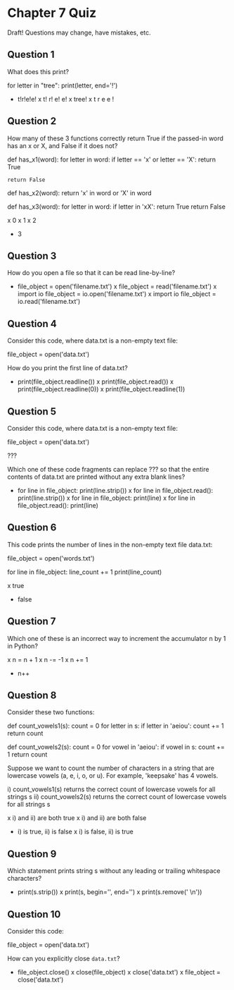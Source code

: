 # Chapter 7 Quiz

Draft! Questions may change, have mistakes, etc.

## Question 1

What does this print?

for letter in "tree":
    print(letter, end='!')

* t!r!e!e!
x t!
  r!
  e!
  e!
x tree!
x t
  r
  e
  e
  !

## Question 2

How many of these 3 functions correctly return True if the passed-in word has an
x or X, and False if it does not?

def has_x1(word):
    for letter in word:
        if letter == 'x' or letter == 'X':
            return True
    
    return False

def has_x2(word):
    return 'x' in word or 'X' in word

def has_x3(word):
    for letter in word:
        if letter in 'xX':
            return True
    return False

x 0
x 1
x 2
* 3


## Question 3

How do you open a file so that it can be read line-by-line?

* file_object = open('filename.txt')
x file_object = read('filename.txt')
x import io
  file_object = io.open('filename.txt')
x import io
  file_object = io.read('filename.txt')


## Question 4

Consider this code, where data.txt is a non-empty text file:

file_object = open('data.txt')

How do you print the first line of data.txt?

* print(file_object.readline())
x print(file_object.read())
x print(file_object.readline(0))
x print(file_object.readline(1))

## Question 5

Consider this code, where data.txt is a non-empty text file:

file_object = open('data.txt')

???

Which one of these code fragments can replace ??? so that the entire contents of
data.txt are printed without any extra blank lines?

* for line in file_object:
     print(line.strip())
x for line in file_object.read():
     print(line.strip())
x for line in file_object:
     print(line)
x for line in file_object.read():
     print(line)

## Question 6

This code prints the number of lines in the non-empty text file data.txt:

file_object = open('words.txt')

for line in file_object:
    line_count += 1
print(line_count)

x true
* false

## Question 7

Which one of these is an incorrect way to increment the accumulator n by 1 in
Python?

x n = n + 1
x n -= -1
x n += 1
* n++

## Question 8

Consider these two functions:

def count_vowels1(s):
    count = 0
    for letter in s:
        if letter in 'aeiou':
            count += 1
    return count

def count_vowels2(s):
    count = 0
    for vowel in 'aeiou':
        if vowel in s:
            count += 1
    return count

Suppose we want to count the number of characters in a string that are lowercase
vowels (a, e, i, o, or u). For example, 'keepsake' has 4 vowels.

i) count_vowels1(s) returns the correct count of lowercase vowels for all strings s
ii) count_vowels2(s) returns the correct count of lowercase vowels for all strings s

x i) and ii) are both true
x i) and ii) are both false
* i) is true, ii) is false
x i) is false, ii) is true

## Question 9

Which statement prints string s without any leading or trailing whitespace
characters?

* print(s.strip())
x print(s, begin='', end='')
x print(s.remove(' \n'))

## Question 10

Consider this code:

file_object = open('data.txt')

How can you explicitly close `data.txt`?

* file_object.close()
x close(file_object)
x close('data.txt')
x file_object = close('data.txt')
